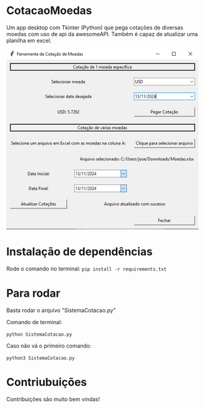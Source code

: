 # CotacaoMoedas
 Um app desktop com Tkinter (Python) que pega cotações de diversas moedas com uso de api da awesomeAPI. Também é capaz de atualizar uma planilha em excel.

 ![alt text](image.png)

# Instalação de dependências
Rode o comando no terminal: `pip install -r requirements.txt`

# Para rodar

Basta rodar o arquivo "SistemaCotacao.py"

Comando de terminal:

`python SistemaCotacao.py`

Caso não vá o primeiro comando:

`python3 SistemaCotacao.py`

 # Contriubuições
Contribuições são muito bem vindas!
